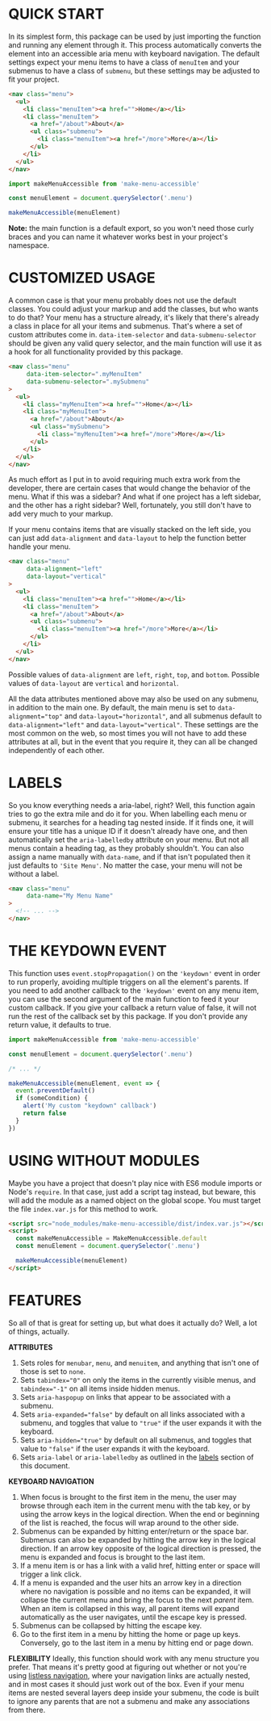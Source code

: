 QUICK START
===
In its simplest form, this package can be used by just importing the function and running any element through it.  This process automatically converts the element into an accessible aria menu with keyboard navigation.  The default settings expect your menu items to have a class of `menuItem` and your submenus to have a class of `submenu`, but these settings may be adjusted to fit your project.

```html
<nav class="menu">
  <ul>
    <li class="menuItem"><a href="">Home</a></li>
    <li class="menuItem">
      <a href="/about">About</a>
      <ul class="submenu">
        <li class="menuItem"><a href="/more">More</a></li>
      </ul>
    </li>
  </ul>
</nav>
```

```js
import makeMenuAccessible from 'make-menu-accessible'

const menuElement = document.querySelector('.menu')

makeMenuAccessible(menuElement)
```

**Note:** the main function is a default export, so you won't need those curly braces and you can name it whatever works best in your project's namespace.

CUSTOMIZED USAGE
===
A common case is that your menu probably does not use the default classes.  You could adjust your markup and add the classes, but who wants to do that?  Your menu has a structure already, it's likely that there's already a class in place for all your items and submenus.  That's where a set of custom attributes come in.  `data-item-selector` and `data-submenu-selector` should be given any valid query selector, and the main function will use it as a hook for all functionality provided by this package.

```html
<nav class="menu"
     data-item-selector=".myMenuItem"
     data-submenu-selector=".mySubmenu"
>
  <ul>
    <li class="myMenuItem"><a href="">Home</a></li>
    <li class="myMenuItem">
      <a href="/about">About</a>
      <ul class="mySubmenu">
        <li class="myMenuItem"><a href="/more">More</a></li>
      </ul>
    </li>
  </ul>
</nav>
```

As much effort as I put in to avoid requiring much extra work from the developer, there are certain cases that would change the behavior of the menu.  What if this was a sidebar?  And what if one project has a left sidebar, and the other has a right sidebar?  Well, fortunately, you still don't have to add very much to your markup.

If your menu contains items that are visually stacked on the left side, you can just add `data-alignment` and `data-layout` to help the function better handle your menu.

```html
<nav class="menu"
     data-alignment="left"
     data-layout="vertical"
>
  <ul>
    <li class="menuItem"><a href="">Home</a></li>
    <li class="menuItem">
      <a href="/about">About</a>
      <ul class="submenu">
        <li class="menuItem"><a href="/more">More</a></li>
      </ul>
    </li>
  </ul>
</nav>
```

Possible values of `data-alignment` are `left`, `right`, `top`, and `bottom`.
Possible values of `data-layout` are `vertical` and `horizontal`.

All the data attributes mentioned above may also be used on any submenu, in addition to the main one.  By default, the main menu is set to `data-alignment="top"` and `data-layout="horizontal"`, and all submenus default to `data-alignment="left"` and `data-layout="vertical"`.  These settings are the most common on the web, so most times you will not have to add these attributes at all, but in the event that you require it, they can all be changed independently of each other.

LABELS
===
So you know everything needs a aria-label, right?  Well, this function again tries to go the extra mile and do it for you.  When labelling each menu or submenu, it searches for a heading tag nested inside.  If it finds one, it will ensure your title has a unique ID if it doesn't already have one, and then automatically set the `aria-labelledby` attribute on your menu.  But not all menus contain a heading tag, as they probably shouldn't.  You can also assign a name manually with `data-name`, and if that isn't populated then it just defaults to `'Site Menu'`.  No matter the case, your menu will not be without a label.

```html
<nav class="menu"
     data-name="My Menu Name"
>
  <!-- ... -->
</nav>
```

THE KEYDOWN EVENT
===
This function uses `event.stopPropagation()` on the `'keydown'` event in order to run properly, avoiding multiple triggers on all the element's parents.  If you need to add another callback to the `'keydown'` event on any menu item, you can use the second argument of the main function to feed it your custom callback.  If you give your callback a return value of false, it will not run the rest of the callback set by this package.  If you don't provide any return value, it defaults to true.

```js
import makeMenuAccessible from 'make-menu-accessible'

const menuElement = document.querySelector('.menu')

/* ... */

makeMenuAccessible(menuElement, event => {
  event.preventDefault()
  if (someCondition) {
    alert('My custom "keydown" callback')
    return false
  }
})
```

USING WITHOUT MODULES
===
Maybe you have a project that doesn't play nice with ES6 module imports or Node's `require`.  In that case, just add a script tag instead, but beware, this will add the module as a named object on the global scope.  You must target the file `index.var.js` for this method to work.

```html
<script src="node_modules/make-menu-accessible/dist/index.var.js"></script>
<script>
  const makeMenuAccessible = MakeMenuAccessible.default
  const menuElement = document.querySelector('.menu')

  makeMenuAccessible(menuElement)
</script>
```

FEATURES
===
So all of that is great for setting up, but what does it actually do?  Well, a lot of things, actually.

**ATTRIBUTES**
  1. Sets roles for `menubar`, `menu`, and `menuitem`, and anything that isn't one of those is set to `none`.
  2. Sets `tabindex="0"` on only the items in the currently visible menus, and `tabindex="-1"` on all items inside hidden menus.
  3. Sets `aria-haspopup` on links that appear to be associated with a submenu.
  4. Sets `aria-expanded="false"` by default on all links associated with a submenu, and toggles that value to `"true"` if the user expands it with the keyboard.
  5. Sets `aria-hidden="true"` by default on all submenus, and toggles that value to `"false"` if the user expands it with the keyboard.
  6. Sets `aria-label` or `aria-labelledby` as outlined in the [labels](#labels) section of this document.

**KEYBOARD NAVIGATION**
  1. When focus is brought to the first item in the menu, the user may browse through each item in the current menu with the tab key, or by using the arrow keys in the logical direction.  When the end or beginning of the list is reached, the focus will wrap around to the other side.
  2. Submenus can be expanded by hitting enter/return or the space bar.  Submenus can also be expanded by hitting the arrow key in the logical direction.  If an arrow key opposite of the logical direction is pressed, the menu is expanded and focus is brought to the last item.
  3. If a menu item is or has a link with a valid href, hitting enter or space will trigger a link click.
  4. If a menu is expanded and the user hits an arrow key in a direction where no navigation is possible and no items can be expanded, it will collapse the current menu and bring the focus to the next *parent* item.  When an item is collapsed in this way, all parent items will expand automatically as the user navigates, until the escape key is pressed.
  5. Submenus can be collapsed by hitting the escape key.
  6. Go to the first item in a menu by hitting the home or page up keys.  Conversely, go to the last item in a menu by hitting end or page down.

**FLEXIBILITY**
  Ideally, this function should work with any menu structure you prefer.  That means it's pretty good at figuring out whether or not you're using [listless navigation](https://css-tricks.com/navigation-in-lists-to-be-or-not-to-be/), where your navigation links are actually nested, and in most cases it should just work out of the box.  Even if your menu items are nested several layers deep inside your submenu, the code is built to ignore any parents that are not a submenu and make any associations from there.